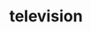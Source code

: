 ---
layout: smileys&emotion
title: television
emoji: television
permalink: 📺.html
image: assets/img/3moji/television.png
---